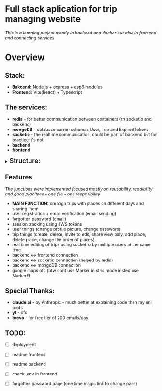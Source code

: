 # Full stack aplication for trip managing website
*This is a learning project mostly in backend and docker but also in frontend and connecting services*
# Overview

## Stack:
 - **Bakcend:** Node.js + express + esp6 modules
 - **Frontend:** Vite(React) + Typescript

## The services:
 - **redis** - for better communication between containers (rn socketio and backend)
 - **mongoDB** - database curren schemas User, Trip and ExpiredTokens
 - **socketio** - the realtime communication, could be part of backend but for practice it's not
 - **backend**
 - **frontend**

<details>

<summary><span style="font-size: 1.5em; font-weight: 600;">Structure:</span></summary>

```bash
  main dir/
  ├── backend/
  │   ├── node_modules/
  │   │   ├── ...
  │   │   └── ...
  │   ├── src/
  │   │   ├── app.js
  │   │   ├── server.js
  │   │   ├── ...
  │   │   └── ...
  │   ├── uploads/
  │   │   ├── ...
  │   │   └── ...
  │   ├── .env.development
  │   ├── .env.production
  │   ├── Dockerfile
  │   ├── Dockerfile.socketio
  │   ├── init-mongo.js
  │   ├── nodemon.json
  │   ├── package-lock.json
  │   ├── package.json
  │   ├── populateDB.js
  │   └── README_backend.md
  ├── frontend/
  │   ├── build/
  │   │   ├── ...
  │   │   └── ...
  │   ├── node_modules/
  │   │   ├── ...
  │   │   └── ...
  │   ├── public/
  │   │   ├── index.html - should be here but its not
  │   │   └── ...
  │   ├── src/
  │   │   ├── index.css
  │   │   ├── App.js
  │   │   ├── main.tsx            
  │   │   ├── ...
  │   │   └── ...
  │   ├── .eslintrc.js
  │   ├── Dockerfile
  │   ├── index.html
  │   ├── package-lock.json
  │   ├── package.json
  │   ├── tsconfig.json
  │   ├── tsconfig.node.json
  │   ├── vite.config.ts
  │   └── README_frontend.md
  ├── .dockerignore
  ├── .env
  ├── .gitgnore
  ├── docker-compose-prod.yml
  ├── docker-compose.yml
  └── README.md
  ```

  ### Key takes:
  - each component have its own Dockerfile: /backend/Dockerfile and /backend/Dockerfile.socketio and /frontend/Dockerfile
  - docker-compose: creates services, currentyly: redis, mongoDB, socketio, backend, frontend
  - nodemon track changes in files for dev purposes (package.json)
  - global gitgnore and dockerignore must have
  - the env files that currently are not best structured but should be: /backend/.env and /frontend/.env and /.env for docker-compose.yml
  - to see the .env contest go to /backend/src/config/enviorement.js, same for frontend, the only one not visible is /.env and idk if it should
  - for more in depth explonation go to /frontend/README or /backend/README

</details>


## Features
*The functions were implemented focused mostly on reusability, readibility and good pracitses - one file - one resposibility*
 - **MAIN FUNCTION:** creatign trips with places on different days and sharing them
 - user registration + email verification (email sending)
 - forgotten password (email)
 - session tracking using JWS tokens
 - user things (change profile picture, change password)
 - trip things (create, delete, invite to edit, share view only, add place, delete place, change the order of places)
 - real time editing of trips using socket.io by multiple users at the same time
 - backend <-> frontend connection
 - backend <-> socketio connection (helped by redis)
 - backend <-> mongoDB connection
 - google maps ofc (btw dont use Marker in stric mode insted use MarkerF)

## Special Thanks:
 - **claude.ai** - by Anthropic - much better at explaining code then my uni profs
 - **yt** - ofc
 - **brevo** - for free tier of 200 emails/day

## TODO:

- [ ] deployment
- [ ] readme frontend
- [ ] readme backend
- [ ] check .env in frontend
- [ ] forgotten password page (one time magic link to change pass)

